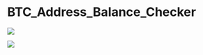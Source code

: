# BTC_Address_Balance_Checker

[![](https://www.codefactor.io/repository/github/HideakiAtsuyo/BTC_Address_Balance_Checker/badge)](https://www.codefactor.io/repository/github/HideakiAtsuyo/BTC_Address_Balance_Checker)<br>

![](https://i.imgur.com/uOX56TB.gif)
